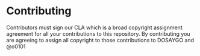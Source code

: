 # Contributing

Contributors must sign our CLA which is a broad copyright assignment agreement for all your contributions to this repository. 
By contributing you are agreeing to assign all copyright to those contributions to DOSAYGO and @o0101


